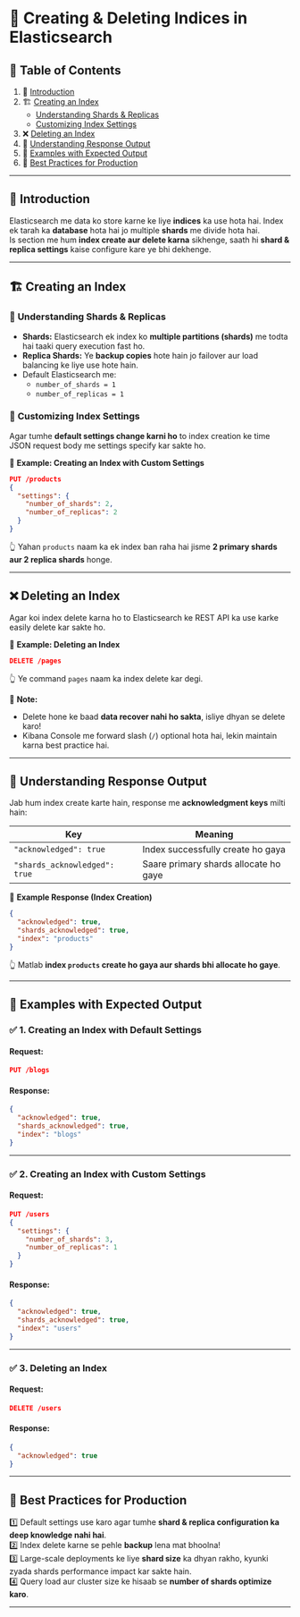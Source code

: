 # 📂 Creating & Deleting Indices in Elasticsearch  

## 📌 **Table of Contents**  

1. 🔹 [Introduction](#1)  
2. 🏗️ [Creating an Index](#2)  
   - [Understanding Shards & Replicas](#2-1)
   - [Customizing Index Settings](#2-2)
3. ❌ [Deleting an Index](#3)  
4. 🔄 [Understanding Response Output](#4)  
5. 📝 [Examples with Expected Output](#5)  
6. 🎯 [Best Practices for Production](#6)  

---  

## 🔹 **Introduction**  <a id="1"></a>
Elasticsearch me data ko store karne ke liye **indices** ka use hota hai. Index ek tarah ka **database** hota hai jo multiple **shards** me divide hota hai.  
Is section me hum **index create aur delete karna** sikhenge, saath hi **shard & replica settings** kaise configure kare ye bhi dekhenge.  

---  

## 🏗️ **Creating an Index**  <a id="2"></a>

### 🔸 **Understanding Shards & Replicas**  <a id="2-1"></a>
- **Shards:** Elasticsearch ek index ko **multiple partitions (shards)** me todta hai taaki query execution fast ho.  
- **Replica Shards:** Ye **backup copies** hote hain jo failover aur load balancing ke liye use hote hain.  
- Default Elasticsearch me:  
  - `number_of_shards = 1`  
  - `number_of_replicas = 1`  

### 🔸 **Customizing Index Settings**  <a id="2-2"></a>
Agar tumhe **default settings change karni ho** to index creation ke time JSON request body me settings specify kar sakte ho.  

🔹 **Example: Creating an Index with Custom Settings**  
```json
PUT /products
{
  "settings": {
    "number_of_shards": 2,
    "number_of_replicas": 2
  }
}
```
👆 Yahan `products` naam ka ek index ban raha hai jisme **2 primary shards aur 2 replica shards** honge.  

---

## ❌ **Deleting an Index**  <a id="3"></a>
Agar koi index delete karna ho to Elasticsearch ke REST API ka use karke easily delete kar sakte ho.  

🔹 **Example: Deleting an Index**  
```json
DELETE /pages
```
👆 Ye command `pages` naam ka index delete kar degi.  

📝 **Note:**  
- Delete hone ke baad **data recover nahi ho sakta**, isliye dhyan se delete karo!  
- Kibana Console me forward slash (`/`) optional hota hai, lekin maintain karna best practice hai.  

---

## 🔄 **Understanding Response Output**  <a id="4"></a>

Jab hum index create karte hain, response me **acknowledgment keys** milti hain:  

| Key                     | Meaning |
|--------------------------|---------|
| `"acknowledged": true`  | Index successfully create ho gaya |
| `"shards_acknowledged": true` | Saare primary shards allocate ho gaye |

🔹 **Example Response (Index Creation)**  
```json
{
  "acknowledged": true,
  "shards_acknowledged": true,
  "index": "products"
}
```
👆 Matlab **index `products` create ho gaya aur shards bhi allocate ho gaye**.  

---

## 📝 **Examples with Expected Output**  <a id="5"></a>

### ✅ **1. Creating an Index with Default Settings**  
#### **Request:**
```json
PUT /blogs
```
#### **Response:**
```json
{
  "acknowledged": true,
  "shards_acknowledged": true,
  "index": "blogs"
}
```

---

### ✅ **2. Creating an Index with Custom Settings**  
#### **Request:**
```json
PUT /users
{
  "settings": {
    "number_of_shards": 3,
    "number_of_replicas": 1
  }
}
```
#### **Response:**
```json
{
  "acknowledged": true,
  "shards_acknowledged": true,
  "index": "users"
}
```

---

### ✅ **3. Deleting an Index**  
#### **Request:**
```json
DELETE /users
```
#### **Response:**
```json
{
  "acknowledged": true
}
```

---

## 🎯 **Best Practices for Production**  <a id="6"></a>
1️⃣ Default settings use karo agar tumhe **shard & replica configuration ka deep knowledge nahi hai**.  
2️⃣ Index delete karne se pehle **backup** lena mat bhoolna!  
3️⃣ Large-scale deployments ke liye **shard size** ka dhyan rakho, kyunki zyada shards performance impact kar sakte hain.  
4️⃣ Query load aur cluster size ke hisaab se **number of shards optimize karo**.  

---

